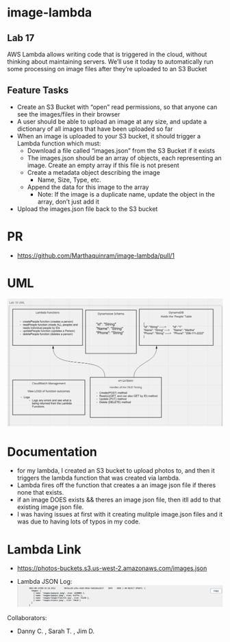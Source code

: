 # image-lambda

## Lab 17 
AWS Lambda allows writing code that is triggered in the cloud, without thinking about maintaining servers. We’ll use it today to automatically run some processing on image files after they’re uploaded to an S3 Bucket

## Feature Tasks

- Create an S3 Bucket with “open” read permissions, so that anyone can see the images/files in their browser
- A user should be able to upload an image at any size, and update a dictionary of all images that have been uploaded so far
- When an image is uploaded to your S3 bucket, it should trigger a Lambda function which must:
  - Download a file called “images.json” from the S3 Bucket if it exists
  - The images.json should be an array of objects, each representing an image. Create an empty array if this file is not present
  - Create a metadata object describing the image
    - Name, Size, Type, etc.
  - Append the data for this image to the array
    - Note: If the image is a duplicate name, update the object in the array, don’t just add it
- Upload the images.json file back to the S3 bucket

# PR

- <https://github.com/Marthaquinram/image-lambda/pull/1>

# UML 

![UML](./Lab18UML.png)

# Documentation
- for my lambda, I created an S3 bucket to upload photos to, and then it triggers the lambda function that was created via lambda.
- Lambda fires off the function that creates a an image json file if theres none that exists.
- if an image DOES exists && theres an image json file, then itll add to that existing image json file.
- I was having issues at first with it creating mulitple image.json files and it was due to having lots of typos in my code.

# Lambda Link
- <https://photos-buckets.s3.us-west-2.amazonaws.com/images.json>

- Lambda JSON Log:
 ![Lambda-JSON-log](images-json.png)

Collaborators:
- Danny C. , Sarah T. , Jim D. 
